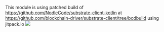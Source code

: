 
This module is using patched build 
of https://github.com/NodleCode/substrate-client-kotlin
at https://github.com/blockchain-driver/substrate-client/tree/bcdbuild
using jitpack.io 
[![](https://jitpack.io/v/blockchain-driver/substrate-client-kotlin.svg)](https://jitpack.io/#blockchain-driver/substrate-client-kotlin/bcdbuild-SNAPSHOT)
